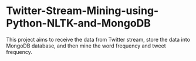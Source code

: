 # Twitter-Stream-Mining-using-Python-NLTK-and-MongoDB
This project aims to receive the data from Twitter stream, store the data into MongoDB database, and  then mine the word frequency and tweet frequency.
